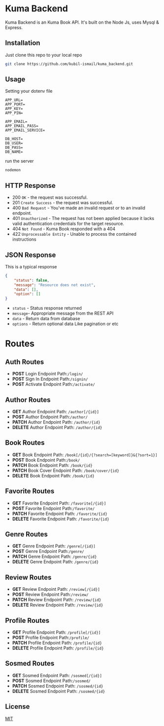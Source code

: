 # Kuma Backend

Kuma Backend is an Kuma Book API. It's built on the Node Js, uses Mysql & Express.

## Installation

Just clone this repo to your local repo

```bash
git clone https://github.com/kubil-ismail/kuma_backend.git
```

## Usage
Setting your dotenv file

```env
APP_URL=
APP_PORT=
APP_KEY=
APP_PIN=

APP_EMAIL=
APP_EMAIL_PASS=
APP_EMAIL_SERVICE=

DB_HOST=
DB_USER=
DB_PASS=
DB_NAME=
```
run the server
```js
nodemon
```
## HTTP Response
* 200 ```OK``` - the request was successful.
* 201 ```Create Success``` - the request was successful.
* 400 ```Bad Request``` - You've made an invalid request or to an invalid endpoint.
* 401 ```Unauthorized``` - The request has not been applied because it lacks valid authentication credentials for the target resource.
* 404 ```Not Found``` - Kuma Book responded with a 404
* 422 ```Unprocessable Entity``` - Unable to process the contained instructions

## JSON Response
This is a typical response
```json
{
    "status": false,
    "message": "Resource does not exist",
    "data": [],
    "option": []
}
```

* ```status``` - Status response returned
* ```message```- Appropriate message from the REST API
* ```data``` - Return data from database
* ```options``` - Return optional data Like pagination or etc

# Routes


## Auth Routes

- **POST** Login Endpoint Path:```/login/```
- **POST** Sign In Endpoint Path:```/signin/```
- **POST** Activate Endpoint Path:```/activate/```

## Author Routes

- **GET** Author Endpoint Path: ```/author[/{id}]```
- **POST** Author Endpoint Path:```/author/```
- **PATCH** Author Endpoint Path: ```/author/{id}```
- **DELETE** Author Endpoint Path: ```/author/{id}```

## Book Routes

- **GET** Book Endpoint Path: ```/book[/{id}/{?search=[keyword]}&{?sort=1}]```
- **POST** Book Endpoint Path:```/book/```
- **PATCH** Book Endpoint Path: ```/book/{id}```
- **PATCH** Book Cover Endpoint Path: ```/book/cover/{id}```
- **DELETE** Book Endpoint Path: ```/book/{id}```

## Favorite Routes

- **GET** Favorite Endpoint Path: ```/favorite[/{id}]```
- **POST** Favorite Endpoint Path:```/favorite/```
- **PATCH** Favorite Endpoint Path: ```/favorite/{id}```
- **DELETE** Favorite Endpoint Path: ```/favorite/{id}```

## Genre Routes

- **GET** Genre Endpoint Path: ```/genre[/{id}]```
- **POST** Genre Endpoint Path:```/genre/```
- **PATCH** Genre Endpoint Path: ```/genre/{id}```
- **DELETE** Genre Endpoint Path: ```/genre/{id}```

## Review Routes

- **GET** Review Endpoint Path: ```/review[/{id}]```
- **POST** Review Endpoint Path:```/review/```
- **PATCH** Review Endpoint Path: ```/review/{id}```
- **DELETE** Review Endpoint Path: ```/review/{id}```

## Profile Routes

- **GET** Profile Endpoint Path: ```/profile[/{id}]```
- **POST** Profile Endpoint Path:```/profile/```
- **PATCH** Profile Endpoint Path: ```/profile/{id}```
- **DELETE** Profile Endpoint Path: ```/profile/{id}```

## Sosmed Routes

- **GET** Sosmed Endpoint Path: ```/sosmed[/{id}]```
- **POST** Sosmed Endpoint Path:```/sosmed/```
- **PATCH** Sosmed Endpoint Path: ```/sosmed/{id}```
- **DELETE** Sosmed Endpoint Path: ```/sosmed/{id}```

## License
[MIT](https://choosealicense.com/licenses/mit/)
